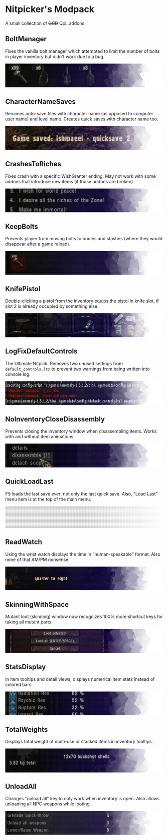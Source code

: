 # Nitpicker's Modpack

A small collection of ~~OCD~~ QoL addons.

## BoltManager
Fixes the vanilla bolt manager which attempted to limit the number of bolts in player inventory but didn't work due to a bug.

![BoltManager](fomod/images/Banners-01-01.png)

## CharacterNameSaves
Renames auto-save files with character name (as opposed to computer user name) and level name. Creates quick saves with character name too.

![CharacterNameSaves](fomod/images/Banners-01-02.png)

## CrashesToRiches
Fixes crash with a specific WishGranter ending. May not work with some addons that introduce new items (if those addons are broken). 

![CrashesToRiches](fomod/images/Banners-01-03.png)

## KeepBolts
Prevents player from moving bolts to bodies and stashes (where they would disappear after a game reload).

![KeepBolts](fomod/images/Banners-01-04.png)

## KnifePistol
Double-clicking a pistol from the inventory equips the pistol in knife slot, if slot 2 is already occupied by something else.

![KnifePistol](fomod/images/Banners-01-05.png)

## LogFixDefaultControls
The Ultimate Nitpick. Removes two unused settings from `default_controls.ltx` to prevent two warnings from being written into console log.

![LogFixDefaultControls](fomod/images/Banners-01-06.png)

## NoInventoryCloseDisassembly
Prevents closing the inventory window when disassembling items. Works with and without item animations.

![NoInventoryCloseDisassembly](fomod/images/Banners-01-07.png)

## QuickLoadLast
<kbd>F9</kbd> loads the last save *ever*, not only the last quick save. Also, "Load Last" menu item is at the top of the main menu.

![QuickLoadLast](fomod/images/Banners-01-12.png)

## ReadWatch
Using the wrist watch displays the time in "human-speakable" format. Also none of that AM/PM nonsense.

![ReadWatch](fomod/images/Banners-01-08.png)

## SkinningWithSpace
Mutant loot (skinning) window now recognizes 100% more shortcut keys for taking all mutant parts.

![SkinningWithSpace](fomod/images/Banners-01-13.png)

## StatsDisplay
In item tooltips and detail views, displays numerical item stats instead of colored bars.

![StatsDisplay](fomod/images/Banners-01-09.png)

## TotalWeights
Displays total weight of multi-use or stacked items in inventory tooltips.

![TotalWeights](fomod/images/Banners-01-10.png)

## UnloadAll
Changes "unload all" key to only work when inventory is open. Also allows unloading all NPC weapons while looting.

![UnloadAll](fomod/images/Banners-01-11.png)